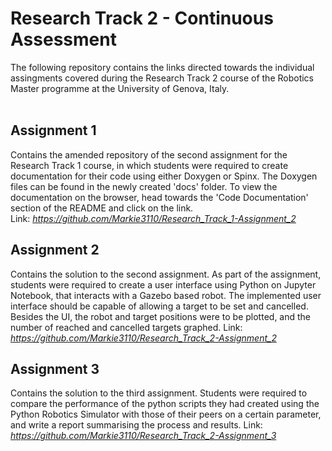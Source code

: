 Research Track 2 - Continuous Assessment
================================
The following repository contains the links directed towards the individual assingments covered during
the Research Track 2 course of the Robotics Master programme at the University of Genova, Italy.
<br><br>

Assignment 1
----------------------
Contains the amended repository of the second assignment for the Research Track 1 course, in which students
were required to create documentation for their code using either Doxygen or Spinx. The Doxygen files can
be found in the newly created 'docs' folder. To view the documentation on the browser, head towards the
'Code Documentation' section of the README and click on the link.<br>
Link: *https://github.com/Markie3110/Research_Track_1-Assignment_2*

Assignment 2
----------------------
Contains the solution to the second assignment. As part of the assignment, students were required to create a user interface using Python on Jupyter Notebook, that interacts with a Gazebo based robot. The implemented user interface should be capable of allowing a target to be set and cancelled. Besides the UI, the robot and target positions were to be plotted, and the number of reached and cancelled targets graphed. 
Link: *https://github.com/Markie3110/Research_Track_2-Assignment_2*

Assignment 3
----------------------
Contains the solution to the third assignment. Students were required to compare the performance of the python scripts they had created using the Python Robotics Simulator with those of their peers on a certain parameter, and write a report summarising the process and results. 
Link: *https://github.com/Markie3110/Research_Track_2-Assignment_3*



